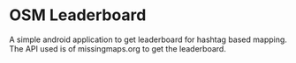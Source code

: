 # OSM Leaderboard

A simple android application to get leaderboard for hashtag based mapping. The API used is of missingmaps.org to get the leaderboard. 
